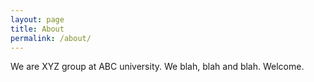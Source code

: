 ```yaml
---
layout: page
title: About
permalink: /about/
---
```


We are XYZ group at ABC university. We blah, blah and blah. Welcome.